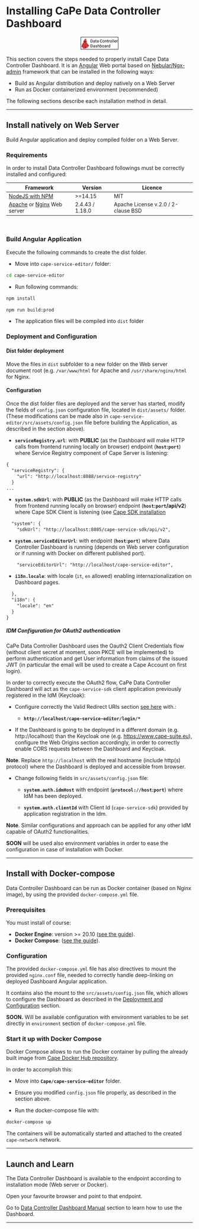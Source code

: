 # Installing CaPe Data Controller Dashboard

<span style="display:block;text-align:center">!['dashboard-logo'](../img/data-controller-dashboard-logo.png)
</span>

This section covers the steps needed to properly install Cape Data Controller Dashboard. 
It is an [Angular](https://angular.io/) Web portal based on [Nebular/Ngx-admin](https://github.com/akveo/nebular) framework that can be installed in the following ways:

-   Build as Angular distribution and deploy natively on a Web Server
-   Run as Docker containerized environment (recommended)


The following sections describe each installation method in detail.

---
## Install natively on Web Server

Build Angular application and deploy compiled folder on a Web Server.

### Requirements

In order to install Data Controller Dashboard followings must be correctly installed and
configured:

| Framework                                                                                                      | Version                | Licence                                 |
| -------------------------------------------------------------------------------------------------------------- | ---------------------- |---------------------------------------- |
| [NodeJS with NPM](https://nodejs.org/en/)                                                                      | >=14.15                | MIT                                     |
| [Apache](https://httpd.apache.org) or [Nginx](https://nginx.org/en) Web server                                 | 2.4.43 / 1.18.0        | Apache License v.2.0 /  2-clause BSD    |

&nbsp;
### Build Angular Application

Execute the following commands to create the dist folder.

-  Move into `cape-service-editor/` folder:

```bash
cd cape-service-editor
```

- Run following commands:

```bash
npm install
```

```bash
npm run build:prod
```

- The application files will be compiled into `dist` folder



### Deployment and Configuration

#### Dist folder deployment

Move the files in `dist` subfolder to a new folder on the Web server document root (e.g. `/var/www/html` for Apache and `/usr/share/nginx/html` for Nginx.

#### Configuration

Once the dist folder files are deployed and the server has started, modify the
fields of `config.json` configuration file, located in `dist/assets/` folder.
(These modifications can be made also in `cape-service-editor/src/assets/config.json` file before building the Application, as described in the section above).


- **`serviceRegistry.url`**: with **PUBLIC** (as the Dashboard will make HTTP calls from frontend running locally on browser) endpoint (**`host`:`port`**) where Service Registry component of Cape Server is listening:


```
{
  "serviceRegistry": {
	"url": "http://localhost:8088/service-registry"
  }
...
```  

- **`system.sdkUrl`**: with **PUBLIC** (as the Dashboard will make HTTP calls from frontend running locally on browser) endpoint (**`host`:`port`/api/v2**) where Cape SDK Client is listening (see [Cape SDK installation](install-cape-sdk-client.md)

```  
  "system": {
    "sdkUrl": "http://localhost:8085/cape-service-sdk/api/v2",
``` 

- **`system.serviceEditorUrl`**: with endpoint (**`host`:`port`**) where Data Controller Dashboard is running (depends on Web server configuration or if running with Docker on different published port).

```   
    "serviceEditorUrl": "http://localhost/cape-service-editor",
```   

- **`i18n.locale`**: with locale (`it`, `en` allowed) enabling internazionalization on Dashboard pages. 

```
  },
  "i18n": {
    "locale": "en" 
  }
}
```

##### IDM Configuration for OAuth2 authentication

CaPe Data Controller Dashboard uses the Oauth2 Client Credentials flow (without client secret at moment, soon PKCE will be implemented) to perform authentication and get User information from claims of the issued JWT (in particular the email will be used to create a Cape Account on first login).

In order to correctly execute the OAuth2 flow, CaPe Data Controller Dashboard will act as the `cape-service-sdk` client application previously registered in the IdM (Keycloak):

- Configure correctly the Valid Redirect URIs section [see here](https://www.keycloak.org/docs/latest/server_admin/#_clients) with.:
  
    * **`http://localhost/cape-service-editor/login/*`**

- If the Dashboard is going to be deployed in a different domain (e.g. http://localhost) than the Keycloak one (e.g. https://www.cape-suite.eu), configure the Web Origins section accordingly, in order to correctly enable CORS requests between the Dashboard and Keycloak.
  
**Note**. Replace `http://localhost` with the real hostname (include http(s) protocol) where the Dashboard is deployed and accessible from browser.


- Change following fields in `src/assets/config.json` file:

    * **`system.auth.idmHost`** with endpoint (**`protocol://host`:`port`**) where IdM has been deployed.
  
    * **`system.auth.clientId`** with Client Id (`cape-service-sdk`) provided by application registration in the Idm.


**Note**. Similar configurations and approach can be applied for any other IdM capable of OAuth2 functionalities.

**SOON** will be used also environment variables in order to ease the configuration in case of installation with Docker.


---
## Install with Docker-compose

Data Controller Dashboard can be run as Docker container (based on Nginx image), by using the provided `docker-compose.yml` file.

### Prerequisites

You must install of course:

   -  **Docker Engine**: version >= 20.10 ([see the guide](https://docs.docker.com/get-docker/)).
   -  **Docker Compose**: ([see the guide](https://docs.docker.com/compose/install/#install-compose)).


### Configuration

The provided `docker-compose.yml` file has also directives to mount the provided `nginx.conf` file, needed to correctly handle deep-linking on deployed Dashboard Angular application.

It contains also the mount to the `src/assets/config.json` file, which allows to configure the Dashboard as described in the [Deployment and Configuration](#deployment-and-configuration) section.

**SOON.** Will be available configuration with environment variables to be set directly in `environment` section of `docker-compose.yml` file.

### Start it up with Docker Compose

Docker Compose allows to run the Docker container by pulling the already built image from [Cape Docker Hub repository]().

In order to accomplish this:

- Move into **`Cape/cape-service-editor`** folder.
  
- Ensure you modified `config.json` file properly, as described in the section above.
	
-  Run the docker-compose file with:

```bash
docker-compose up
```

The containers will be automatically started and attached to the created `cape-network` network.

---
## Launch and Learn

The Data Controller Dashboard is available to the endpoint according to installation mode (Web server or Docker).

Open your favourite browser and point to that endpoint.

Go to [Data Controller Dashboard Manual](../dashboards/data-controller-dashboard/index.md) section to learn how to use the Dashboard.

---


